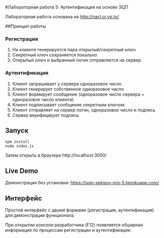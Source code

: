 #Лабораторная работа 5: Аутентификация на основе ЭЦП

Лабораторная работа основана на http://nacl.cr.yp.to/

##Принцип работы
### Регистрация
1. На клиенте генерируется пара открытый/секретный ключ
2. Секретный ключ сохраняется локально
3. Открытый ключ и выбранный логин отправляется на сервер

### Аутентификация
1. Клиент запрашивает у сервера одноразовое число
2. Клиент генерирует собственное одноразовое число
3. Клиент формирует сообщение (одноразовое число сервера + одноразовое число клиента)
4. Клиент подписывает сообщение секретным ключом
5. Клиент отправляет на сервер логин, одноразовое число и подпись
6. Сервер верифицирует подпись

## Запуск
```
npm install
node index.js
```
Затем открыть в браузере http://localhost:3000/

## Live Demo
Демонстрация без установки:
https://ivan-sekisov-mis-5.herokuapp.com/

## Интерфейс
Простой интерфейс с двумя формами (регистрация, аутентификация) для демонстрации функционала.

При открытии консоли разработчика (F12) появляется обширная информация по процессам регистрации и аутентификации. 